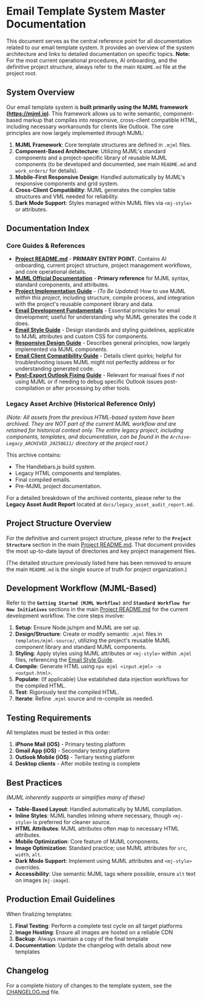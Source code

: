 # Email Template System Master Documentation

This document serves as the central reference point for all documentation related to our email template system. It provides an overview of the system architecture and links to detailed documentation on specific topics. **Note:** For the most current operational procedures, AI onboarding, and the definitive project structure, always refer to the main `README.md` file at the project root.

## System Overview

Our email template system is **built primarily using the MJML framework (<https://mjml.io>)**. This framework allows us to write semantic, component-based markup that compiles into responsive, cross-client compatible HTML, including necessary workarounds for clients like Outlook. The core principles are now largely implemented *through* MJML:

1.  **MJML Framework**: Core template structures are defined in `.mjml` files.
2.  **Component-Based Architecture**: Utilizing MJML's standard components and a project-specific library of reusable MJML components (to be developed and documented, see main `README.md` and `work_orders/` for details).
3.  **Mobile-First Responsive Design**: Handled automatically by MJML's responsive components and grid system.
4.  **Cross-Client Compatibility**: MJML generates the complex table structures and VML needed for reliability.
5.  **Dark Mode Support**: Styles managed within MJML files via `<mj-style>` or attributes.

## Documentation Index

### Core Guides & References

- [**Project README.md**](../../README.md) - **PRIMARY ENTRY POINT.** Contains AI onboarding, current project structure, project management workflows, and core operational details.
- [**MJML Official Documentation**](https://documentation.mjml.io/) - **Primary reference** for MJML syntax, standard components, and attributes.
- [**Project Implementation Guide**](../../templates/IMPLEMENTATION_GUIDE.md) - *(To Be Updated)* How to use MJML *within this project*, including structure, compile process, and integration with the project's reusable component library and data.
- [**Email Development Fundamentals**](../reference/EmailFundamentals.md) - Essential principles for email development; useful for understanding *why* MJML generates the code it does.
- [**Email Style Guide**](./EmailStyleGuide.md) - Design standards and styling guidelines, applicable to MJML attributes and custom CSS for components.
- [**Responsive Design Guide**](./ResponsiveDesignGuide.md) - Describes general principles, now largely implemented via MJML components.
- [**Email Client Compatibility Guide**](../reference/EmailClientCompatibilityGuide.md) - Details client quirks; helpful for troubleshooting issues MJML might not perfectly address or for understanding generated code.
- [**Post-Export Outlook Fixing Guide**](./PostExportOutlookFixingGuide.md) - Relevant for manual fixes if *not* using MJML or if needing to debug specific Outlook issues post-compilation or after processing by other tools.

### Legacy Asset Archive (Historical Reference Only)
*(Note: All assets from the previous HTML-based system have been archived. They are NOT part of the current MJML workflow and are retained for historical context only. The entire legacy project, including components, templates, and documentation, can be found in the `Archive-Legacy_ARCHIVED_20250611/` directory at the project root.)*

This archive contains:
- The Handlebars.js build system.
- Legacy HTML components and templates.
- Final compiled emails.
- Pre-MJML project documentation.

For a detailed breakdown of the archived contents, please refer to the **Legacy Asset Audit Report** located at `docs/legacy_asset_audit_report.md`.

## Project Structure Overview

For the definitive and current project structure, please refer to the **`Project Structure`** section in the main [Project README.md](../../README.md). That document provides the most up-to-date layout of directories and key project management files.

(The detailed structure previously listed here has been removed to ensure the main `README.md` is the single source of truth for project organization.)

## Development Workflow (MJML-Based)

Refer to the **`Getting Started (MJML Workflow)`** and **`Standard Workflow for New Initiatives`** sections in the main [Project README.md](../../README.md) for the current development workflow. The core steps involve:

1.  **Setup**: Ensure Node.js/npm and MJML are set up.
2.  **Design/Structure**: Create or modify semantic `.mjml` files in `templates/mjml-source/`, utilizing the project's reusable MJML component library and standard MJML components.
3.  **Styling**: Apply styles using MJML attributes or `<mj-style>` within `.mjml` files, referencing the [Email Style Guide](./EmailStyleGuide.md).
4.  **Compile**: Generate HTML using `npx mjml <input.mjml> -o <output.html>`.
5.  **Populate**: (If applicable) Use established data injection workflows for the compiled HTML.
6.  **Test**: Rigorously test the compiled HTML.
7.  **Iterate**: Refine `.mjml` source and re-compile as needed.

## Testing Requirements

All templates must be tested in this order:

1. **iPhone Mail (iOS)** - Primary testing platform
2. **Gmail App (iOS)** - Secondary testing platform
3. **Outlook Mobile (iOS)** - Tertiary testing platform
4. **Desktop clients** - After mobile testing is complete

## Best Practices

*(MJML inherently supports or simplifies many of these)*

- **Table-Based Layout**: Handled automatically by MJML compilation.
- **Inline Styles**: MJML handles inlining where necessary, though `<mj-style>` is preferred for cleaner source.
- **HTML Attributes**: MJML attributes often map to necessary HTML attributes.
- **Mobile Optimization**: Core feature of MJML components.
- **Image Optimization**: Standard practice; use MJML attributes for `src`, `width`, `alt`.
- **Dark Mode Support**: Implement using MJML attributes and `<mj-style>` overrides.
- **Accessibility**: Use semantic MJML tags where possible, ensure `alt` text on images (`mj-image`).

## Production Email Guidelines

When finalizing templates:

1. **Final Testing**: Perform a complete test cycle on all target platforms
2. **Image Hosting**: Ensure all images are hosted on a reliable CDN
3. **Backup**: Always maintain a copy of the final template
4. **Documentation**: Update the changelog with details about new templates

## Changelog

For a complete history of changes to the template system, see the [CHANGELOG.md](../../CHANGELOG.md) file.
